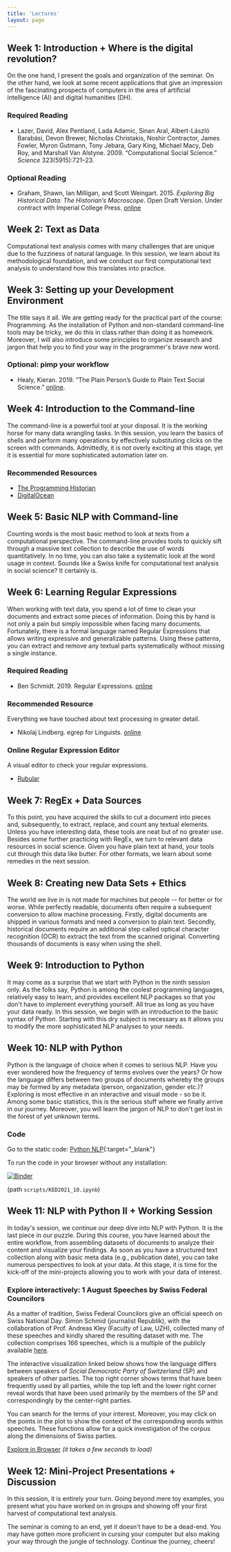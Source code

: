 ```yaml
---
title: 'Lectures'
layout: page
---
```




## Week 1: Introduction + Where is the digital revolution?

On the one hand, I present the goals and organization of the seminar. On the other hand, we look at some recent applications that give an impression of the fascinating prospects of computers in the area of artificial intelligence (AI) and digital humanities (DH).

[<i class="fas fa-desktop"></i>](https://aflueckiger.github.io/KED2021/lectures/html/KED2021_01.html)
[<i class="fas fa-file-pdf"></i>](pdf/KED2021_01.pdf)
[<i class="fab fa-github"></i>](https://github.com/aflueckiger/KED2021/tree/master/lectures/md/KED2021_01.md)



### Required Reading

- Lazer, David, Alex Pentland, Lada Adamic, Sinan Aral, Albert-László Barabási, Devon Brewer, Nicholas Christakis, Noshir Contractor, James Fowler, Myron Gutmann, Tony Jebara, Gary King, Michael Macy, Deb Roy, and Marshall Van Alstyne. 2009. “Computational Social Science.” *Science* 323(5915):721–23.

### Optional Reading

- Graham, Shawn, Ian Milligan, and Scott Weingart. 2015. *Exploring Big Historical Data: The Historian’s Macroscope*. Open Draft Version. Under contract with Imperial College Press. [online](http://themacroscope.org)



## Week 2: Text as Data

Computational text analysis comes with many challenges that are unique due to the fuzziness of natural language. In this session, we learn about its methodological foundation, and we conduct our first computational text analysis to understand how this translates into practice.

[<i class="fas fa-desktop"></i>](https://aflueckiger.github.io/KED2021/lectures/html/KED2021_02.html)
[<i class="fas fa-file-pdf"></i>](pdf/KED2021_02.pdf)
[<i class="fab fa-github"></i>](https://github.com/aflueckiger/KED2021/tree/master/lectures/md/KED2021_02.md)



## Week 3: Setting up your Development Environment

The title says it all. We are getting ready for the practical part of the course: Programming. As the installation of Python and non-standard command-line tools may be tricky, we do this in class rather than doing it as homework. Moreover, I will also introduce some principles to organize research and jargon that help you to find your way in the programmer's brave new word.

[<i class="fas fa-desktop"></i>](https://aflueckiger.github.io/KED2021/lectures/html/KED2021_03.html)
[<i class="fas fa-file-pdf"></i>](pdf/KED2021_03.pdf)
[<i class="fab fa-github"></i>](https://github.com/aflueckiger/KED2021/tree/master/lectures/md/KED2021_03.md) 

### Optional: pimp your workflow

- Healy, Kieran. 2019. “The Plain Person’s Guide to Plain Text Social Science.” [online](https://kieranhealy.org/publications/plain-person-text/).



## Week 4: Introduction to the Command-line

The command-line is a powerful tool at your disposal. It is the working horse for many data wrangling tasks. In this session, you learn the basics of shells and perform many operations by effectively substituting clicks on the screen with commands. Admittedly, it is not overly exciting at this stage, yet it is essential for more sophisticated automation later on.



[<i class="fas fa-desktop"></i>](https://aflueckiger.github.io/KED2021/lectures/html/KED2021_04.html)
[<i class="fas fa-file-pdf"></i>](pdf/KED2021_04.pdf)
[<i class="fab fa-github"></i>](https://github.com/aflueckiger/KED2021/tree/master/lectures/md/KED2021_04.md)

### Recommended Resources

- [The Programming Historian](https://programminghistorian.org/en/lessons/intro-to-bash)
- [DigitalOcean](https://www.digitalocean.com/community/tutorials/an-introduction-to-the-linux-terminal)



## Week 5: Basic NLP with Command-line

Counting words is the most basic method to look at texts from a computational perspective. The command-line provides tools to quickly sift through a massive text collection to describe the use of words quantitatively. In no time, you can also take a systematic look at the word usage in context. Sounds like a Swiss knife for computational text analysis in social science? It certainly is.

[<i class="fas fa-desktop"></i>](https://aflueckiger.github.io/KED2021/lectures/html/KED2021_05.html)
[<i class="fas fa-file-pdf"></i>](pdf/KED2021_05.pdf)
[<i class="fab fa-github"></i>](https://github.com/aflueckiger/KED2021/tree/master/lectures/md/KED2021_05.md)



## Week 6: Learning Regular Expressions

When working with text data, you spend a lot of time to clean your documents and extract some pieces of information. Doing this by hand is not only a pain but simply impossible when facing many documents. Fortunately, there is a formal language named Regular Expressions that allows writing expressive and generalizable patterns. Using these patterns, you can extract and remove any textual parts systematically without missing a single instance.

[<i class="fas fa-desktop"></i>](https://aflueckiger.github.io/KED2021/lectures/html/KED2021_06.html)
[<i class="fas fa-file-pdf"></i>](pdf/KED2021_06.pdf)
[<i class="fab fa-github"></i>](https://github.com/aflueckiger/KED2021/tree/master/lectures/md/KED2021_06.md)



### Required Reading

- Ben Schmidt. 2019. Regular Expressions. [online](https://github.com/HumanitiesDataAnalysis/HDA19/blob/master/Handouts/01-regex.pdf)



### Recommended Resource

Everything we have touched about text processing in greater detail. 

- Nikolaj Lindberg. egrep for Linguists. [online](https://stts.se/egrep_for_linguists/egrep_for_linguists.pdf)



### Online Regular Expression Editor

A visual editor to check your regular expressions.

- [Rubular](https://rubular.com/)



## Week 7: RegEx + Data Sources

To this point, you have acquired the skills to cut a document into pieces and, subsequently, to extract, replace, and count any textual elements. Unless you have interesting data, these tools are neat but of no greater use. Besides some further practicing with RegEx, we turn to relevant data resources in social science. Given you have plain text at hand, your tools cut through this data like butter. For other formats, we learn about some remedies in the next session.

[<i class="fas fa-desktop"></i>](https://aflueckiger.github.io/KED2021/lectures/html/KED2021_07.html)
[<i class="fas fa-file-pdf"></i>](pdf/KED2021_07.pdf)
[<i class="fab fa-github"></i>](https://github.com/aflueckiger/KED2021/tree/master/lectures/md/KED2021_07.md)



## Week 8: Creating new Data Sets + Ethics

The world we live in is not made for machines but people -- for better or for worse. While perfectly readable, documents often require a subsequent conversion to allow machine processing. Firstly, digital documents are shipped in various formats and need a conversion to plain text. Secondly, historical documents require an additional step called optical character recognition (OCR) to extract the text from the scanned original. Converting thousands of documents is easy when using the shell.

[<i class="fas fa-desktop"></i>](https://aflueckiger.github.io/KED2021/lectures/html/KED2021_08.html)
[<i class="fas fa-file-pdf"></i>](pdf/KED2021_08.pdf)
[<i class="fab fa-github"></i>](https://github.com/aflueckiger/KED2021/tree/master/lectures/md/KED2021_08.md)



## Week 9: Introduction to Python

It may come as a surprise that we start with Python in the ninth session only. As the folks say, Python is among the coolest programming languages, relatively easy to learn, and provides excellent NLP packages so that you don't have to implement everything yourself. All true as long as you have your data ready. In this session, we begin with an introduction to the basic syntax of Python. Starting with this dry subject is necessary as it allows you to modify the more sophisticated NLP analyses to your needs.

[<i class="fas fa-desktop"></i>](https://aflueckiger.github.io/KED2021/lectures/html/KED2021_09.html)
[<i class="fas fa-file-pdf"></i>](pdf/KED2021_09.pdf)
[<i class="fab fa-github"></i>](https://github.com/aflueckiger/KED2021/tree/master/lectures/md/KED2021_09.md)



## Week 10: NLP with Python

Python is the language of choice when it comes to serious NLP. Have you ever wondered how the frequency of terms evolves over the years? Or how the language differs between two groups of documents whereby the groups may be formed by any metadata (person, organization, gender etc.)? Exploring is most effective in an interactive and visual mode - so be it. Among some basic statistics, this is the serious stuff where we finally arrive in our journey. Moreover, you will learn the jargon of NLP to don't get lost in the forest of yet unknown terms.

[<i class="fas fa-desktop"></i>](https://aflueckiger.github.io/KED2021/lectures/html/KED2021_10.html)
[<i class="fas fa-file-pdf"></i>](pdf/KED2021_10.pdf)
[<i class="fab fa-github"></i>](https://github.com/aflueckiger/KED2021/tree/master/lectures/md/KED2021_10.md)

### Code

Go to the static code: [Python NLP](https://github.com/aflueckiger/KED2021/blob/master/scripts/KED2021_10.ipynb){:target="_blank"}

To run the code in your browser without any installation:

 [![Binder](https://mybinder.org/badge_logo.svg)](https://mybinder.org/v2/gh/aflueckiger/KED2021/master) 

(path `scripts/KED2021_10.ipynb`)

## Week 11: NLP with Python II + Working Session

In today's session, we continue our deep dive into NLP with Python. It is the last piece in our puzzle. During this course, you have learned about the entire workflow, from assembling datasets of documents to analyze their content and visualize your findings. As soon as you have a structured text collection along with basic meta data (e.g., publication date), you can take numerous perspectives to look at your data. At this stage, it is time for the kick-off of the mini-projects allowing you to work with your data of interest. 

[<i class="fas fa-desktop"></i>](https://aflueckiger.github.io/KED2021/lectures/html/KED2021_11.html)
[<i class="fas fa-file-pdf"></i>](pdf/KED2021_11.pdf)
[<i class="fab fa-github"></i>](https://github.com/aflueckiger/KED2021/tree/master/lectures/md/KED2021_11.md)

### Explore interactively: 1 August Speeches by Swiss Federal Councilors

As a matter of tradition, Swiss Federal Councilors give an official speech on Swiss National Day. Simon Schmid (journalist Republik), with the collaboration of Prof. Andreas Kley (Faculty of Law, UZH), collected many of these speeches and kindly shared the resulting dataset with me. The collection comprises 166 speeches, which is a multiple of the publicly available [here](https://www.admin.ch/gov/de/start/dokumentation/reden/ansprachen-zum-nationalfeiertag.html).

The interactive visualization linked below shows how the language differs between speakers of *Social Democratic Party of Switzerland* (SP) and speakers of other parties. The top right corner shows terms that have been frequently used by all parties, while the top left and the lower right corner reveal words that have been used primarily by the members of the SP and correspondingly by the center-right parties. 

You can search for the terms of your interest. Moreover, you may click on the points in the plot to show the context of the corresponding words within speeches. These functions allow for a quick investigation of the corpus along the dimensions of Swiss parties.

[Explore in Browser](analysis/viz_party_differences.html)  *(it takes a few seconds to load)*



## Week 12: Mini-Project Presentations + Discussion

In this session, it is entirely your turn. Going beyond mere toy examples, you present what you have worked on in groups and showing off your first harvest of computational text analysis. 

The seminar is coming to an end, yet it doesn't have to be a dead-end. You may have gotten more proficient in cursing your computer but also making your way through the jungle of technology. Continue the journey, cheers!

[<i class="fas fa-desktop"></i>](https://aflueckiger.github.io/KED2021/lectures/html/KED2021_12.html)
[<i class="fas fa-file-pdf"></i>](pdf/KED2021_12.pdf)
[<i class="fab fa-github"></i>](https://github.com/aflueckiger/KED2021/tree/master/lectures/md/KED2021_12.md)